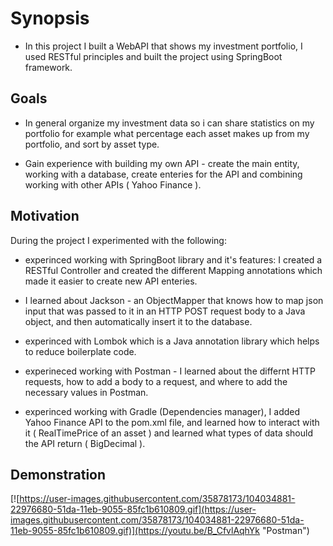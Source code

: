 # Synopsis

- In this project I built a WebAPI that shows my investment portfolio, I used RESTful principles and built the project using SpringBoot framework.

## Goals

- In general organize my investment data so i can share statistics on my portfolio for example what percentage each asset makes up from my portfolio, and sort by asset type.

- Gain experience with building my own API - create the main entity, working with a database, create enteries for the API and combining working with other APIs ( Yahoo Finance ).

## Motivation

During the project I experimented with the following:

- experinced working with SpringBoot library and it's features: I created a RESTful Controller and created the different Mapping annotations which made it easier to create new API enteries.

- I learned about Jackson - an ObjectMapper that knows how to map json input that was passed to it in an HTTP POST request body to a Java object, and then automatically insert it to the database.

- experinced with Lombok which is a Java annotation library which helps to reduce boilerplate code.

- experineced working with Postman - I learned about the differnt HTTP requests, how to add a body to a request, and where to add the necessary values in Postman.

- experinced working with Gradle (Dependencies manager), I added Yahoo Finance API to the pom.xml file, and learned how to interact with it ( RealTimePrice of an asset ) and learned what types of data should the API return ( BigDecimal ).

## Demonstration 

[![https://user-images.githubusercontent.com/35878173/104034881-22976680-51da-11eb-9055-85fc1b610809.gif](https://user-images.githubusercontent.com/35878173/104034881-22976680-51da-11eb-9055-85fc1b610809.gif)](https://youtu.be/B_CfvlAqhYk "Postman")
